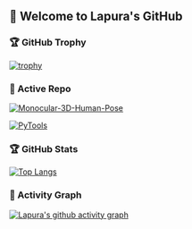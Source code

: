 ## 🥳 Welcome to Lapura's GitHub 

### 🏆 GitHub Trophy
[![trophy](https://github-profile-trophy.vercel.app/?username=llcshappy&theme=onedark&margin-w=5&no-bg=true&tile=Stars,Followers,Commits,Issues,PullRequests,Repositories&row=1)](https://github.com/ryo-ma/github-profile-trophy)

### 📍 Active Repo

[![Monocular-3D-Human-Pose](https://github-readme-stats.zohan.tech/api/pin/?username=llcshappy&repo=Monocular-3D-Human-Pose&theme=dark)](https://github.com/llcshappy/Monocular-3D-Human-Pose)

[![PyTools](https://github-readme-stats.zohan.tech/api/pin/?username=llcshappy&repo=PyTools&theme=dark)](https://github.com/llcshappy/PyTools)

### 🏆 GitHub Stats
[![Top Langs](https://github-readme-stats.vercel.app/api/top-langs/?username=llcshappy&theme=dark&layout=compact)](https://github.com/anuraghazra/github-readme-stats)

### 🎯 Activity Graph
[![Lapura's github activity graph](https://github-readme-activity-graph.vercel.app/graph?username=llcshappy&theme=react-dark)](https://github-readme-activity-graph.vercel.app)
